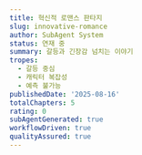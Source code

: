```yaml
---
title: 혁신적 로맨스 판타지
slug: innovative-romance
author: SubAgent System
status: 연재 중
summary: 갈등과 긴장감 넘치는 이야기
tropes:
  - 갈등 중심
  - 캐릭터 복잡성
  - 예측 불가능
publishedDate: '2025-08-16'
totalChapters: 5
rating: 0
subAgentGenerated: true
workflowDriven: true
qualityAssured: true
---
```


